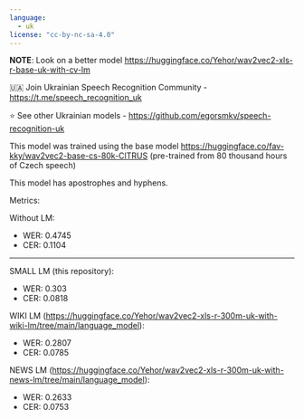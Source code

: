 ```yaml
---
language: 
  - uk
license: "cc-by-nc-sa-4.0"
---
```


**NOTE**: Look on a better model https://huggingface.co/Yehor/wav2vec2-xls-r-base-uk-with-cv-lm

🇺🇦 Join Ukrainian Speech Recognition Community - https://t.me/speech_recognition_uk

⭐ See other Ukrainian models - https://github.com/egorsmkv/speech-recognition-uk

This model was trained using the base model https://huggingface.co/fav-kky/wav2vec2-base-cs-80k-ClTRUS (pre-trained from 80 thousand hours of Czech speech)

This model has apostrophes and hyphens.

Metrics:


Without LM:

- WER: 0.4745
- CER: 0.1104

---

SMALL LM (this repository):

- WER: 0.303
- CER: 0.0818
 
WIKI LM (https://huggingface.co/Yehor/wav2vec2-xls-r-300m-uk-with-wiki-lm/tree/main/language_model):

- WER: 0.2807
- CER: 0.0785

NEWS LM (https://huggingface.co/Yehor/wav2vec2-xls-r-300m-uk-with-news-lm/tree/main/language_model):

- WER: 0.2633
- CER: 0.0753


